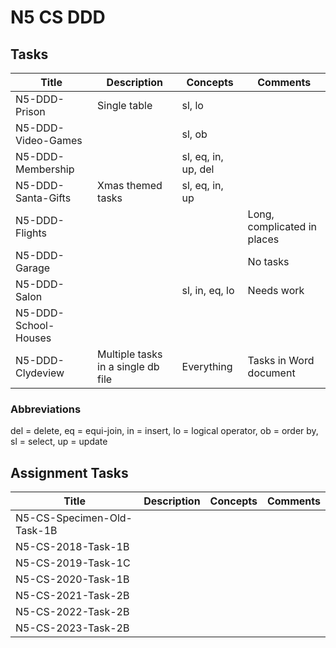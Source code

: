 # N5 CS DDD


## Tasks

| Title                | Description                        | Concepts            | Comments | 
| -----                | -----------                        | --------            | -------- |
| N5-DDD-Prison        | Single table                       | sl, lo              | |
| N5-DDD-Video-Games   |                                    | sl, ob              | |
| N5-DDD-Membership    |                                    | sl, eq, in, up, del | |
| N5-DDD-Santa-Gifts   | Xmas themed tasks                  | sl, eq, in, up      | |
| N5-DDD-Flights       |                                    |                     | Long, complicated in places |
| N5-DDD-Garage        |                                    |                     | No tasks |
| N5-DDD-Salon         |                                    | sl, in, eq, lo      | Needs work |
| N5-DDD-School-Houses |                                    |                     | |
| N5-DDD-Clydeview     | Multiple tasks in a single db file | Everything          | Tasks in Word document |


### Abbreviations

del = delete,
eq = equi-join,
in = insert,
lo = logical operator,
ob = order by,
sl = select,
up = update


## Assignment Tasks

| Title                      | Description | Concepts | Comments |
| -----                      | ----------- | -------- | -------- |
| N5-CS-Specimen-Old-Task-1B | | | |
| N5-CS-2018-Task-1B         | | | |
| N5-CS-2019-Task-1C         | | | |
| N5-CS-2020-Task-1B         | | | |
| N5-CS-2021-Task-2B         | | | |
| N5-CS-2022-Task-2B         | | | |
| N5-CS-2023-Task-2B         | | | |
